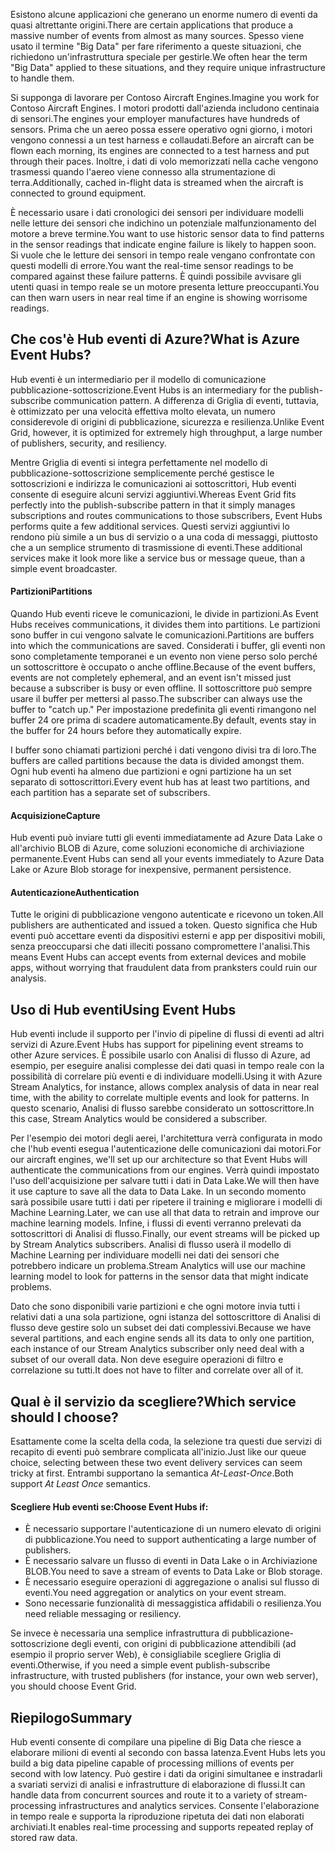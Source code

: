 <span data-ttu-id="7c33e-101">Esistono alcune applicazioni che generano un enorme numero di eventi da quasi altrettante origini.</span><span class="sxs-lookup"><span data-stu-id="7c33e-101">There are certain applications that produce a massive number of events from almost as many sources.</span></span> <span data-ttu-id="7c33e-102">Spesso viene usato il termine "Big Data" per fare riferimento a queste situazioni, che richiedono un'infrastruttura speciale per gestirle.</span><span class="sxs-lookup"><span data-stu-id="7c33e-102">We often hear the term "Big Data" applied to these situations, and they require unique infrastructure to handle them.</span></span>

<span data-ttu-id="7c33e-103">Si supponga di lavorare per Contoso Aircraft Engines.</span><span class="sxs-lookup"><span data-stu-id="7c33e-103">Imagine you work for Contoso Aircraft Engines.</span></span> <span data-ttu-id="7c33e-104">I motori prodotti dall'azienda includono centinaia di sensori.</span><span class="sxs-lookup"><span data-stu-id="7c33e-104">The engines your employer manufactures have hundreds of sensors.</span></span> <span data-ttu-id="7c33e-105">Prima che un aereo possa essere operativo ogni giorno, i motori vengono connessi a un test harness e collaudati.</span><span class="sxs-lookup"><span data-stu-id="7c33e-105">Before an aircraft can be flown each morning, its engines are connected to a test harness and put through their paces.</span></span> <span data-ttu-id="7c33e-106">Inoltre, i dati di volo memorizzati nella cache vengono trasmessi quando l'aereo viene connesso alla strumentazione di terra.</span><span class="sxs-lookup"><span data-stu-id="7c33e-106">Additionally, cached in-flight data is streamed when the aircraft is connected to ground equipment.</span></span>

<span data-ttu-id="7c33e-107">È necessario usare i dati cronologici dei sensori per individuare modelli nelle letture dei sensori che indichino un potenziale malfunzionamento del motore a breve termine.</span><span class="sxs-lookup"><span data-stu-id="7c33e-107">You want to use historic sensor data to find patterns in the sensor readings that indicate engine failure is likely to happen soon.</span></span> <span data-ttu-id="7c33e-108">Si vuole che le letture dei sensori in tempo reale vengano confrontate con questi modelli di errore.</span><span class="sxs-lookup"><span data-stu-id="7c33e-108">You want the real-time sensor readings to be compared against these failure patterns.</span></span> <span data-ttu-id="7c33e-109">È quindi possibile avvisare gli utenti quasi in tempo reale se un motore presenta letture preoccupanti.</span><span class="sxs-lookup"><span data-stu-id="7c33e-109">You can then warn users in near real time if an engine is showing worrisome readings.</span></span>

## <a name="what-is-azure-event-hubs"></a><span data-ttu-id="7c33e-110">Che cos'è Hub eventi di Azure?</span><span class="sxs-lookup"><span data-stu-id="7c33e-110">What is Azure Event Hubs?</span></span>
<span data-ttu-id="7c33e-111">Hub eventi è un intermediario per il modello di comunicazione pubblicazione-sottoscrizione.</span><span class="sxs-lookup"><span data-stu-id="7c33e-111">Event Hubs is an intermediary for the publish-subscribe communication pattern.</span></span> <span data-ttu-id="7c33e-112">A differenza di Griglia di eventi, tuttavia, è ottimizzato per una velocità effettiva molto elevata, un numero considerevole di origini di pubblicazione, sicurezza e resilienza.</span><span class="sxs-lookup"><span data-stu-id="7c33e-112">Unlike Event Grid, however, it is optimized for extremely high throughput, a large number of publishers, security, and resiliency.</span></span>

<span data-ttu-id="7c33e-113">Mentre Griglia di eventi si integra perfettamente nel modello di pubblicazione-sottoscrizione semplicemente perché gestisce le sottoscrizioni e indirizza le comunicazioni ai sottoscrittori, Hub eventi consente di eseguire alcuni servizi aggiuntivi.</span><span class="sxs-lookup"><span data-stu-id="7c33e-113">Whereas Event Grid fits perfectly into the publish-subscribe pattern in that it simply manages subscriptions and routes communications to those subscribers, Event Hubs performs quite a few additional services.</span></span> <span data-ttu-id="7c33e-114">Questi servizi aggiuntivi lo rendono più simile a un bus di servizio o a una coda di messaggi, piuttosto che a un semplice strumento di trasmissione di eventi.</span><span class="sxs-lookup"><span data-stu-id="7c33e-114">These additional services make it look more like a service bus or message queue, than a simple event broadcaster.</span></span>

#### <a name="partitions"></a><span data-ttu-id="7c33e-115">Partizioni</span><span class="sxs-lookup"><span data-stu-id="7c33e-115">Partitions</span></span>
<span data-ttu-id="7c33e-116">Quando Hub eventi riceve le comunicazioni, le divide in partizioni.</span><span class="sxs-lookup"><span data-stu-id="7c33e-116">As Event Hubs receives communications, it divides them into partitions.</span></span> <span data-ttu-id="7c33e-117">Le partizioni sono buffer in cui vengono salvate le comunicazioni.</span><span class="sxs-lookup"><span data-stu-id="7c33e-117">Partitions are buffers into which the communications are saved.</span></span> <span data-ttu-id="7c33e-118">Considerati i buffer, gli eventi non sono completamente temporanei e un evento non viene perso solo perché un sottoscrittore è occupato o anche offline.</span><span class="sxs-lookup"><span data-stu-id="7c33e-118">Because of the event buffers, events are not completely ephemeral, and an event isn't missed just because a subscriber is busy or even offline.</span></span> <span data-ttu-id="7c33e-119">Il sottoscrittore può sempre usare il buffer per mettersi al passo.</span><span class="sxs-lookup"><span data-stu-id="7c33e-119">The subscriber can always use the buffer to "catch up."</span></span> <span data-ttu-id="7c33e-120">Per impostazione predefinita gli eventi rimangono nel buffer 24 ore prima di scadere automaticamente.</span><span class="sxs-lookup"><span data-stu-id="7c33e-120">By default, events stay in the buffer for 24 hours before they automatically expire.</span></span>

<span data-ttu-id="7c33e-121">I buffer sono chiamati partizioni perché i dati vengono divisi tra di loro.</span><span class="sxs-lookup"><span data-stu-id="7c33e-121">The buffers are called partitions because the data is divided amongst them.</span></span> <span data-ttu-id="7c33e-122">Ogni hub eventi ha almeno due partizioni e ogni partizione ha un set separato di sottoscrittori.</span><span class="sxs-lookup"><span data-stu-id="7c33e-122">Every event hub has at least two partitions, and each partition has a separate set of subscribers.</span></span>

#### <a name="capture"></a><span data-ttu-id="7c33e-123">Acquisizione</span><span class="sxs-lookup"><span data-stu-id="7c33e-123">Capture</span></span>
<span data-ttu-id="7c33e-124">Hub eventi può inviare tutti gli eventi immediatamente ad Azure Data Lake o all'archivio BLOB di Azure, come soluzioni economiche di archiviazione permanente.</span><span class="sxs-lookup"><span data-stu-id="7c33e-124">Event Hubs can send all your events immediately to Azure Data Lake or Azure Blob storage for inexpensive, permanent persistence.</span></span>

#### <a name="authentication"></a><span data-ttu-id="7c33e-125">Autenticazione</span><span class="sxs-lookup"><span data-stu-id="7c33e-125">Authentication</span></span>
<span data-ttu-id="7c33e-126">Tutte le origini di pubblicazione vengono autenticate e ricevono un token.</span><span class="sxs-lookup"><span data-stu-id="7c33e-126">All publishers are authenticated and issued a token.</span></span> <span data-ttu-id="7c33e-127">Questo significa che Hub eventi può accettare eventi da dispositivi esterni e app per dispositivi mobili, senza preoccuparsi che dati illeciti possano compromettere l'analisi.</span><span class="sxs-lookup"><span data-stu-id="7c33e-127">This means Event Hubs can accept events from external devices and mobile apps, without worrying that fraudulent data from pranksters could ruin our analysis.</span></span> 

## <a name="using-event-hubs"></a><span data-ttu-id="7c33e-128">Uso di Hub eventi</span><span class="sxs-lookup"><span data-stu-id="7c33e-128">Using Event Hubs</span></span>
<span data-ttu-id="7c33e-129">Hub eventi include il supporto per l'invio di pipeline di flussi di eventi ad altri servizi di Azure.</span><span class="sxs-lookup"><span data-stu-id="7c33e-129">Event Hubs has support for pipelining event streams to other Azure services.</span></span> <span data-ttu-id="7c33e-130">È possibile usarlo con Analisi di flusso di Azure, ad esempio, per eseguire analisi complesse dei dati quasi in tempo reale con la possibilità di correlare più eventi e di individuare modelli.</span><span class="sxs-lookup"><span data-stu-id="7c33e-130">Using it with Azure Stream Analytics, for instance, allows complex analysis of data in near real time, with the ability to correlate multiple events and look for patterns.</span></span> <span data-ttu-id="7c33e-131">In questo scenario, Analisi di flusso sarebbe considerato un sottoscrittore.</span><span class="sxs-lookup"><span data-stu-id="7c33e-131">In this case, Stream Analytics would be considered a subscriber.</span></span>

<span data-ttu-id="7c33e-132">Per l'esempio dei motori degli aerei, l'architettura verrà configurata in modo che l'hub eventi esegua l'autenticazione delle comunicazioni dai motori.</span><span class="sxs-lookup"><span data-stu-id="7c33e-132">For our aircraft engines, we'll set up our architecture so that Event Hubs will authenticate the communications from our engines.</span></span> <span data-ttu-id="7c33e-133">Verrà quindi impostato l'uso dell'acquisizione per salvare tutti i dati in Data Lake.</span><span class="sxs-lookup"><span data-stu-id="7c33e-133">We will then have it use capture to save all the data to Data Lake.</span></span> <span data-ttu-id="7c33e-134">In un secondo momento sarà possibile usare tutti i dati per ripetere il training e migliorare i modelli di Machine Learning.</span><span class="sxs-lookup"><span data-stu-id="7c33e-134">Later, we can use all that data to retrain and improve our machine learning models.</span></span> <span data-ttu-id="7c33e-135">Infine, i flussi di eventi verranno prelevati da sottoscrittori di Analisi di flusso.</span><span class="sxs-lookup"><span data-stu-id="7c33e-135">Finally, our event streams will be picked up by Stream Analytics subscribers.</span></span> <span data-ttu-id="7c33e-136">Analisi di flusso userà il modello di Machine Learning per individuare modelli nei dati dei sensori che potrebbero indicare un problema.</span><span class="sxs-lookup"><span data-stu-id="7c33e-136">Stream Analytics will use our machine learning model to look for patterns in the sensor data that might indicate problems.</span></span>

<span data-ttu-id="7c33e-137">Dato che sono disponibili varie partizioni e che ogni motore invia tutti i relativi dati a una sola partizione, ogni istanza del sottoscrittore di Analisi di flusso deve gestire solo un subset dei dati complessivi.</span><span class="sxs-lookup"><span data-stu-id="7c33e-137">Because we have several partitions, and each engine sends all its data to only one partition, each instance of our Stream Analytics subscriber only need deal with a subset of our overall data.</span></span> <span data-ttu-id="7c33e-138">Non deve eseguire operazioni di filtro e correlazione su tutti.</span><span class="sxs-lookup"><span data-stu-id="7c33e-138">It does not have to filter and correlate over all of it.</span></span>

## <a name="which-service-should-i-choose"></a><span data-ttu-id="7c33e-139">Qual è il servizio da scegliere?</span><span class="sxs-lookup"><span data-stu-id="7c33e-139">Which service should I choose?</span></span>
<span data-ttu-id="7c33e-140">Esattamente come la scelta della coda, la selezione tra questi due servizi di recapito di eventi può sembrare complicata all'inizio.</span><span class="sxs-lookup"><span data-stu-id="7c33e-140">Just like our queue choice, selecting between these two event delivery services can seem tricky at first.</span></span> <span data-ttu-id="7c33e-141">Entrambi supportano la semantica *At-Least-Once*.</span><span class="sxs-lookup"><span data-stu-id="7c33e-141">Both support *At Least Once* semantics.</span></span>

#### <a name="choose-event-hubs-if"></a><span data-ttu-id="7c33e-142">Scegliere Hub eventi se:</span><span class="sxs-lookup"><span data-stu-id="7c33e-142">Choose Event Hubs if:</span></span>  

- <span data-ttu-id="7c33e-143">È necessario supportare l'autenticazione di un numero elevato di origini di pubblicazione.</span><span class="sxs-lookup"><span data-stu-id="7c33e-143">You need to support authenticating a large number of publishers.</span></span>
- <span data-ttu-id="7c33e-144">È necessario salvare un flusso di eventi in Data Lake o in Archiviazione BLOB.</span><span class="sxs-lookup"><span data-stu-id="7c33e-144">You need to save a stream of events to Data Lake or Blob storage.</span></span>
- <span data-ttu-id="7c33e-145">È necessario eseguire operazioni di aggregazione o analisi sul flusso di eventi.</span><span class="sxs-lookup"><span data-stu-id="7c33e-145">You need aggregation or analytics on your event stream.</span></span>
- <span data-ttu-id="7c33e-146">Sono necessarie funzionalità di messaggistica affidabili o resilienza.</span><span class="sxs-lookup"><span data-stu-id="7c33e-146">You need reliable messaging or resiliency.</span></span>  

<span data-ttu-id="7c33e-147">Se invece è necessaria una semplice infrastruttura di pubblicazione-sottoscrizione degli eventi, con origini di pubblicazione attendibili (ad esempio il proprio server Web), è consigliabile scegliere Griglia di eventi.</span><span class="sxs-lookup"><span data-stu-id="7c33e-147">Otherwise, if you need a simple event publish-subscribe infrastructure, with trusted publishers (for instance, your own web server), you should choose Event Grid.</span></span>

## <a name="summary"></a><span data-ttu-id="7c33e-148">Riepilogo</span><span class="sxs-lookup"><span data-stu-id="7c33e-148">Summary</span></span>
<span data-ttu-id="7c33e-149">Hub eventi consente di compilare una pipeline di Big Data che riesce a elaborare milioni di eventi al secondo con bassa latenza.</span><span class="sxs-lookup"><span data-stu-id="7c33e-149">Event Hubs lets you build a big data pipeline capable of processing millions of events per second with low latency.</span></span> <span data-ttu-id="7c33e-150">Può gestire i dati da origini simultanee e instradarli a svariati servizi di analisi e infrastrutture di elaborazione di flussi.</span><span class="sxs-lookup"><span data-stu-id="7c33e-150">It can handle data from concurrent sources and route it to a variety of stream-processing infrastructures and analytics services.</span></span> <span data-ttu-id="7c33e-151">Consente l'elaborazione in tempo reale e supporta la riproduzione ripetuta dei dati non elaborati archiviati.</span><span class="sxs-lookup"><span data-stu-id="7c33e-151">It enables real-time processing and supports repeated replay of stored raw data.</span></span> 